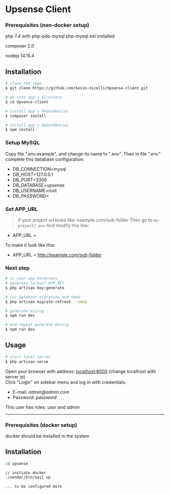 # Upsense Client

### Prerequisites (non-docker setup)
php 7.4 with php-pdo-mysql php-mysql ext installed

composer 2.0

nodejs 14.15.4

## Installation

``` bash
# clone the repo
$ git clone https://github.com/kevin-nicolli/Upsense-client.git

# go into app's directory
$ cd Upsense-client

# install app's dependencies
$ composer install

# install app's dependencies
$ npm install

```

### Setup MySQL

Copy file ".env.example", and change its name to ".env".
Then in file ".env" complete this database configuration:
* DB_CONNECTION=mysql
* DB_HOST=127.0.0.1
* DB_PORT=3306
* DB_DATABASE=upsense
* DB_USERNAME=root
* DB_PASSWORD=

### Set APP_URL

> If your project url looks like: example.com/sub-folder 
Then go to `my-project/.env`
And modify this line:

* APP_URL = 

To make it look like this:

* APP_URL = http://example.com/sub-folder


### Next step

``` bash
# in your app directory
# generate laravel APP_KEY
$ php artisan key:generate

# run database migration and seed
$ php artisan migrate:refresh --seed

# generate mixing
$ npm run dev

# and repeat generate mixing
$ npm run dev
```

## Usage

``` bash
# start local server
$ php artisan serve
```

Open your browser with address: [localhost:8000](localhost:8000) (change localhost with server ip)  
Click "Login" on sidebar menu and log in with credentials:

* E-mail: _admin@admin.com_
* Password: _password_

This user has roles: _user_ and _admin_

--- 


### Prerequisites (docker setup)
docker should be installed in the system

## Installation

``` bash
cd upsense

// initiate docker
./vendor/bin/sail up

... to be configured more

```
